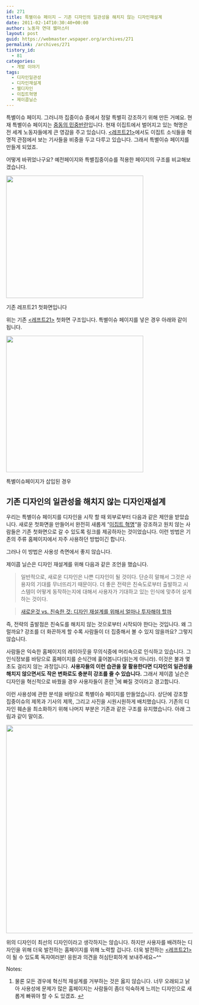 ```yaml
---
id: 271
title: 특별이슈 페이지 ― 기존 디자인의 일관성을 해치지 않는 디자인재설계
date: 2011-02-14T10:30:40+00:00
author: 노동자 연대 웹마스터
layout: post
guid: https://webmaster.wspaper.org/archives/271
permalink: /archives/271
tistory_id:
  - 81
categories:
  - 개발 이야기
tags:
  - 디자인일관성
  - 디자인재설계
  - 웹디자인
  - 이집트혁명
  - 제이콥닐슨
---
```

특별이슈 페이지. 그러니까 집중이슈 중에서 정말 특별히 강조하기 위해 만든 거예요. 현재 특별이슈 페이지는 <a title="[http://wspaper.org/6_issue.php?issue_no=87]로 이동합니다." target="_blank" href="http://wspaper.org/6_issue.php?issue_no=87">중동의 민중반란</a>입니다. 현재 이집트에서 벌어지고 있는 혁명은 전 세계 노동자들에게 큰 영감을 주고 있습니다. <a title="[http://wspaper.org/]로 이동합니다." target="_blank" href="http://wspaper.org/"><레프트21></a>에서도 이집트 소식들을 혁명적 관점에서 보는 기사들을 비중을 두고 다루고 있습니다. 그래서 특별이슈 페이지를 만들게 되었죠. 

어떻게 바뀌었나구요? 예전페이지와 특별집중이슈를 적용한 페이지의 구조를 비교해보겠습니다.

  


<div style="width: 380px" class="wp-caption aligncenter">
  <img src="https://webmaster.wspaper.org/wp-content/uploads/1/cfile5.uf.1879A73E4D58FACC01F98A.png" width="370" height="331" alt="" filename="cfile5.uf.1879A73E4D58FACC01F98A.png" filemime="" />
  
  <p class="wp-caption-text">
    기존 레프트21 첫화면입니다
  </p>
</div>

위는 기존 <a title="[http://wspaper.org/]로 이동합니다." target="_blank" href="http://wspaper.org/"><레프트21></a> 첫화면 구조입니다. 특별이슈 페이지를 넣은 경우 아래와 같이 됩니다. 

<div style="width: 380px" class="wp-caption aligncenter">
  <img src="https://webmaster.wspaper.org/wp-content/uploads/1/cfile26.uf.1269963E4D58FADA246C1F.png" width="370" height="369" alt="" filename="cfile26.uf.1269963E4D58FADA246C1F.png" filemime="" />
  
  <p class="wp-caption-text">
    특별이슈페이지가 삽입된 경우
  </p>
</div>

## 기존 디자인의 일관성을 해치지 않는 디자인재설계

우리는 특별이슈 페이지를 디자인을 시작 할 때 외부로부터 다음과 같은 제안을 받았습니다. 새로운 첫화면을 만들어서 완전히 새롭게 “<a title="[http://wspaper.org/6_issue.php?issue_no=87]로 이동합니다." target="_blank" href="http://wspaper.org/6_issue.php?issue_no=87">이집트 혁명</a>“을 강조하고 원치 않는 사람들은 기존 첫화면으로 갈 수 있도록 링크를 제공하자는 것이었습니다. 이런 방법은 기존의 주류 홈페이지에서 자주 사용하던 방법이긴 합니다. 

그러나 이 방법은 사용성 측면에서 좋지 않습니다. 

제이콥 닐슨은 디자인 재설계를 위해 다음과 같은 조언을 했습니다. 

> 일반적으로, 새로운 디자인은 나쁜 디자인이 될 것이다. 단순히 말해서 그것은 사용자의 기대를 무너뜨리기 때문이다. 더 좋은 전략은 친숙도로부터 출발하고 시스템이 어떻게 동작하는지에 대해서 사용자가 기대하고 있는 인식에 맞추어 설계하는 것이다.

  
> 
> 
> <a title="[http://www.oneweb.co.kr/archives/26]로 이동합니다." target="_blank" href="http://www.oneweb.co.kr/archives/26">새로운것 vs. 친숙한 것: 디자인 재설계를 위해서 얼마나 투자해야 할까</a> 

즉, 전략의 출발점은 친숙도를 해치지 않는 것으로부터 시작되야 한다는 것입니다. 왜 그럴까요? 강조를 더 화끈하게 할 수록 사람들이 더 집중해서 볼 수 있지 않을까요? 그렇지 않습니다. 

사람들은 익숙한 홈페이지의 레이아웃을 무의식중에 머리속으로 인식하고 있습니다. 그 인식정보를 바탕으로 홈페이지를 순식간에 훑어봅니다(읽는게 아니라). 이것은 불과 몇초도 걸리지 않는 과정입니다.  <span style="font-weight: bold;">사용자들의 이런 습관을 잘 활용한다면 디자인의 일관성을 해치지 않으면서도 작은 변화로도 충분히 강조를 줄 수 있습니다.</span> 그래서 제이콥 닐슨은 디자인을 혁신적으로 바꿨을 경우 사용자들이 혼란 [<sup>1</sup>](#note-271-1 "물론 모든 경우에 혁신적 재설계를 거부하는 것은 옳지 않습니다. 너무 오래되고 낡아 사용성에 문제가 많은 홈페이지는 사람들이 좀더 익숙하게 느끼는 디자인으로 새롭게 빠꿔야 할 수 도 있겠죠.")에 빠질 것이라고 경고합니다.

이런 사용성에 관한 분석을 바탕으로 특별이슈 페이지를 만들었습니다. 상단에 강조할 집중이슈의 제목과 기사의 제목, 그리고 사진을 시원시원하게 배치했습니다. 기존의 디자인 훼손을 최소화하기 위해 나머지 부분은 기존과 같은 구조를 유지했습니다. 아래 그림과 같이 말이죠. 

<img src="https://webmaster.wspaper.org/wp-content/uploads/1/cfile29.uf.1615CA4C4D59026A1B4F18.png" class="aligncenter" width="630" height="563" alt="" filename="스크린샷.png" filemime="image/jpeg" />
  
위의 디자인이 최선의 디자인이라고 생각하지는 않습니다. 하지만 사용자를 배려하는 디자인을 위해 더욱 발전하는 홈페이지를 위해 노력할 겁니다. 더욱 발전하는 <a title="[http://wspaper.org/]로 이동합니다." target="_blank" href="http://wspaper.org/"><레프트21></a>이 될 수 있도록 독자여러분! 응원과 의견을 허심탄회하게 보내주세요~^^

<div class="simple-footnotes">
  <p class="notes">
    Notes:
  </p>
  
  <ol>
    <li id="note-271-1">
      물론 모든 경우에 혁신적 재설계를 거부하는 것은 옳지 않습니다. 너무 오래되고 낡아 사용성에 문제가 많은 홈페이지는 사람들이 좀더 익숙하게 느끼는 디자인으로 새롭게 빠꿔야 할 수 도 있겠죠. <a href="#return-note-271-1">&#8617;</a>
    </li>
  </ol>
</div>